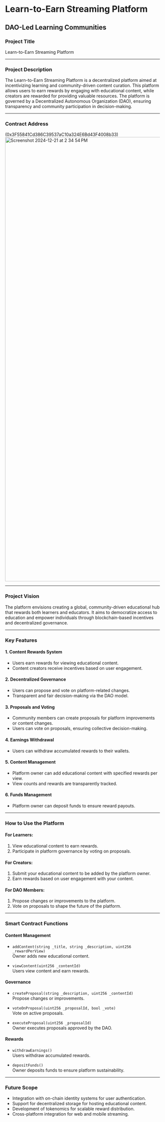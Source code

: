 # Learn-to-Earn Streaming Platform

## **DAO-Led Learning Communities**

### **Project Title**
Learn-to-Earn Streaming Platform

---

### **Project Description**
The Learn-to-Earn Streaming Platform is a decentralized platform aimed at incentivizing learning and community-driven content curation. This platform allows users to earn rewards by engaging with educational content, while creators are rewarded for providing valuable resources. The platform is governed by a Decentralized Autonomous Organization (DAO), ensuring transparency and community participation in decision-making.

---

### **Contract Address**
(0x3F55841Cd386C39537aC10a324E6Bd43F4008b33)
<img width="1440" alt="Screenshot 2024-12-21 at 2 34 54 PM" src="https://github.com/user-attachments/assets/6ccdef2c-6a82-49db-a2ee-6c7671b0eb62" />


---

### **Project Vision**
The platform envisions creating a global, community-driven educational hub that rewards both learners and educators. It aims to democratize access to education and empower individuals through blockchain-based incentives and decentralized governance.

---

### **Key Features**

#### 1. **Content Rewards System**
   - Users earn rewards for viewing educational content.
   - Content creators receive incentives based on user engagement.

#### 2. **Decentralized Governance**
   - Users can propose and vote on platform-related changes.
   - Transparent and fair decision-making via the DAO model.

#### 3. **Proposals and Voting**
   - Community members can create proposals for platform improvements or content changes.
   - Users can vote on proposals, ensuring collective decision-making.

#### 4. **Earnings Withdrawal**
   - Users can withdraw accumulated rewards to their wallets.

#### 5. **Content Management**
   - Platform owner can add educational content with specified rewards per view.
   - View counts and rewards are transparently tracked.

#### 6. **Funds Management**
   - Platform owner can deposit funds to ensure reward payouts.

---

### **How to Use the Platform**

#### For Learners:
1. View educational content to earn rewards.
2. Participate in platform governance by voting on proposals.

#### For Creators:
1. Submit your educational content to be added by the platform owner.
2. Earn rewards based on user engagement with your content.

#### For DAO Members:
1. Propose changes or improvements to the platform.
2. Vote on proposals to shape the future of the platform.

---

### **Smart Contract Functions**

#### **Content Management**
- `addContent(string _title, string _description, uint256 _rewardPerView)`  
  Owner adds new educational content.
  
- `viewContent(uint256 _contentId)`  
  Users view content and earn rewards.

#### **Governance**
- `createProposal(string _description, uint256 _contentId)`  
  Propose changes or improvements.

- `voteOnProposal(uint256 _proposalId, bool _vote)`  
  Vote on active proposals.

- `executeProposal(uint256 _proposalId)`  
  Owner executes proposals approved by the DAO.

#### **Rewards**
- `withdrawEarnings()`  
  Users withdraw accumulated rewards.

- `depositFunds()`  
  Owner deposits funds to ensure platform sustainability.

---

### **Future Scope**
- Integration with on-chain identity systems for user authentication.
- Support for decentralized storage for hosting educational content.
- Development of tokenomics for scalable reward distribution.
- Cross-platform integration for web and mobile streaming.
